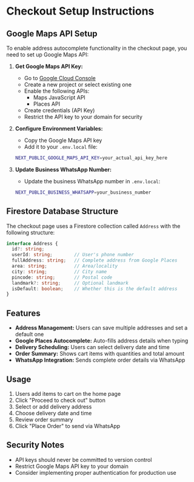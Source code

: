 # Checkout Setup Instructions

## Google Maps API Setup

To enable address autocomplete functionality in the checkout page, you need to set up Google Maps API:

1. **Get Google Maps API Key:**
   - Go to [Google Cloud Console](https://console.cloud.google.com/)
   - Create a new project or select existing one
   - Enable the following APIs:
     - Maps JavaScript API
     - Places API
   - Create credentials (API Key)
   - Restrict the API key to your domain for security

2. **Configure Environment Variables:**
   - Copy the Google Maps API key
   - Add it to your `.env.local` file:
   ```bash
   NEXT_PUBLIC_GOOGLE_MAPS_API_KEY=your_actual_api_key_here
   ```

3. **Update Business WhatsApp Number:**
   - Update the business WhatsApp number in `.env.local`:
   ```bash
   NEXT_PUBLIC_BUSINESS_WHATSAPP=your_business_number
   ```

## Firestore Database Structure

The checkout page uses a Firestore collection called `Address` with the following structure:

```typescript
interface Address {
  id?: string;
  userId: string;        // User's phone number
  fullAddress: string;   // Complete address from Google Places
  area: string;          // Area/locality
  city: string;          // City name
  pincode: string;       // Postal code
  landmark?: string;     // Optional landmark
  isDefault: boolean;    // Whether this is the default address
}
```

## Features

- **Address Management:** Users can save multiple addresses and set a default one
- **Google Places Autocomplete:** Auto-fills address details when typing
- **Delivery Scheduling:** Users can select delivery date and time
- **Order Summary:** Shows cart items with quantities and total amount
- **WhatsApp Integration:** Sends complete order details via WhatsApp

## Usage

1. Users add items to cart on the home page
2. Click "Proceed to check out" button
3. Select or add delivery address
4. Choose delivery date and time
5. Review order summary
6. Click "Place Order" to send via WhatsApp

## Security Notes

- API keys should never be committed to version control
- Restrict Google Maps API key to your domain
- Consider implementing proper authentication for production use
